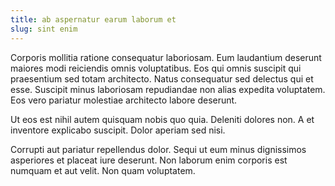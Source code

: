 ```yaml
---
title: ab aspernatur earum laborum et
slug: sint enim
---
```


Corporis mollitia ratione consequatur laboriosam. Eum laudantium deserunt maiores modi reiciendis omnis voluptatibus. Eos qui omnis suscipit qui praesentium sed totam architecto. Natus consequatur sed delectus qui et esse. Suscipit minus laboriosam repudiandae non alias expedita voluptatem. Eos vero pariatur molestiae architecto labore deserunt.

Ut eos est nihil autem quisquam nobis quo quia. Deleniti dolores non. A et inventore explicabo suscipit. Dolor aperiam sed nisi.

Corrupti aut pariatur repellendus dolor. Sequi ut eum minus dignissimos asperiores et placeat iure deserunt. Non laborum enim corporis est numquam et aut velit. Non quam voluptatem.
